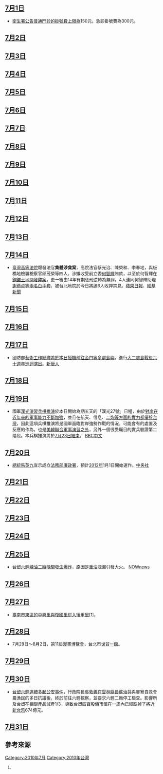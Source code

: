<noinclude></noinclude>

## [7月1日](../Page/7月1日.md "wikilink")

  - [衛生署公告普通門診的掛號費上限為](https://zh.wikipedia.org/wiki/衛生署 "wikilink")150元，急診掛號費為300元。

## [7月2日](../Page/7月2日.md "wikilink")

## [7月3日](../Page/7月3日.md "wikilink")

## [7月4日](../Page/7月4日.md "wikilink")

## [7月5日](https://zh.wikipedia.org/wiki/7月5日 "wikilink")

## [7月6日](https://zh.wikipedia.org/wiki/7月6日 "wikilink")

## [7月7日](https://zh.wikipedia.org/wiki/7月7日 "wikilink")

## [7月8日](https://zh.wikipedia.org/wiki/7月8日 "wikilink")

## [7月9日](https://zh.wikipedia.org/wiki/7月9日 "wikilink")

## [7月10日](https://zh.wikipedia.org/wiki/7月10日 "wikilink")

## [7月11日](https://zh.wikipedia.org/wiki/7月11日 "wikilink")

## [7月12日](https://zh.wikipedia.org/wiki/7月12日 "wikilink")

## [7月13日](https://zh.wikipedia.org/wiki/7月13日 "wikilink")

## [7月14日](https://zh.wikipedia.org/wiki/7月14日 "wikilink")

  - [臺灣高等法院](../Page/臺灣高等法院.md "wikilink")爆發法官**集體涉貪案**，高院法官蔡光治、陳榮和、李春地，與板橋地檢署檢察官邱茂榮等四人，涉嫌收受前立委[何智輝](../Page/何智輝.md "wikilink")賄款，以至於何智輝在[銅鑼土地開發弊案](https://zh.wikipedia.org/wiki/銅鑼鄉_\(臺灣\) "wikilink")，更一審由14年有期徒刑逆轉為無罪。4人連同何智輝助理[謝燕貞等兩名](https://zh.wikipedia.org/wiki/謝燕貞 "wikilink")[白手套](https://zh.wikipedia.org/wiki/白手套 "wikilink")，被台北地院於今日將該6人收押禁見。[蘋果日報](https://web.archive.org/web/20100716202102/http://tw.nextmedia.com/applenews/article/art_id/32659448/IssueID/20100714)、[維基新聞](https://zh.wikipedia.org/wiki/n:台灣四位司法官疑似涉嫌收賄_遭法院收押 "wikilink")

## [7月15日](https://zh.wikipedia.org/wiki/7月15日 "wikilink")

## [7月16日](https://zh.wikipedia.org/wiki/7月16日 "wikilink")

## [7月17日](https://zh.wikipedia.org/wiki/7月17日 "wikilink")

  - 國防部[藝術工作總隊將於本日搭機前往](https://zh.wikipedia.org/wiki/藝術工作總隊 "wikilink")[金門等多處島嶼](https://zh.wikipedia.org/wiki/金門 "wikilink")，進行[大二膽島戰役六十週年巡迴演出](https://zh.wikipedia.org/wiki/大二膽島戰役 "wikilink")。[新唐人](https://archive.is/20130427114102/http://ap.ntdtv.com/b5/video/id/26532)

## [7月18日](https://zh.wikipedia.org/wiki/7月18日 "wikilink")

## [7月19日](https://zh.wikipedia.org/wiki/7月19日 "wikilink")

  - 國軍[漢光演習](../Page/漢光演習.md "wikilink")[兵棋推演](../Page/兵棋推演.md "wikilink")於本日開始為期五天的「漢光27號」日程，由於[對岸在近年來的軍事能力不斷加強](https://zh.wikipedia.org/wiki/中國人民解放軍 "wikilink")，並且在航天、信息、[二炮等方面的實力都優於](https://zh.wikipedia.org/wiki/中國人民解放軍第二炮兵部隊 "wikilink")[台灣](../Page/中華民國國軍.md "wikilink")，因此這項兵棋推演將是國軍面臨對岸強勢作戰的情況，可能會有的處置及反應的作為，也是[美](https://zh.wikipedia.org/wiki/美國 "wikilink")[韓聯合軍事演習之外](https://zh.wikipedia.org/wiki/南韓 "wikilink")，另外一個很受矚目的實兵驗證第二階段。本兵棋推演將於[7月23日結束](https://zh.wikipedia.org/wiki/7月23日 "wikilink")。  [BBC中文](http://www.bbc.co.uk/zhongwen/trad/chinese_news/2011/07/110712_aircraftcarrier_byjameslin.shtml)

## [7月20日](https://zh.wikipedia.org/wiki/7月20日 "wikilink")

  - [總統](../Page/中華民國總統.md "wikilink")[馬英九](../Page/馬英九.md "wikilink")宣示成立[法務部廉政署](https://zh.wikipedia.org/wiki/法務部 "wikilink")，預計[2012年](../Page/2012年.md "wikilink")1月1日開始運作。[中央社](https://web.archive.org/web/20170329100131/http://www.cna.com.tw/SearchNews/doDetail.aspx?id=201007200298&q=%e5%bb%89%e6%94%bf%e7%bd%b2%e8%be%a6%e6%a1%88+%e9%a1%9e%e4%bc%bc%e7%89%b9%e5%81%b5%e6%a8%a1%e5%bc%8f)

## [7月21日](https://zh.wikipedia.org/wiki/7月21日 "wikilink")

## [7月22日](https://zh.wikipedia.org/wiki/7月22日 "wikilink")

## [7月23日](https://zh.wikipedia.org/wiki/7月23日 "wikilink")

## [7月24日](https://zh.wikipedia.org/wiki/7月24日 "wikilink")

## [7月25日](https://zh.wikipedia.org/wiki/7月25日 "wikilink")

  - 台塑[六輕煉油二廠晚間發生爆炸](https://zh.wikipedia.org/wiki/六輕 "wikilink")，原因是[重油](../Page/重油.md "wikilink")洩漏引發大火。 [NOWnews](http://www.nownews.com/2010/07/26/320-2629624.htm#ixzz1U2lR9Q2Q)

## [7月26日](https://zh.wikipedia.org/wiki/7月26日 "wikilink")

## [7月27日](https://zh.wikipedia.org/wiki/7月27日 "wikilink")

  - [臺南市](https://zh.wikipedia.org/wiki/臺南市 "wikilink")[東區的中興里與復國里併入後甲里](https://zh.wikipedia.org/wiki/東區_\(臺南市\) "wikilink")\[1\]。

## [7月28日](https://zh.wikipedia.org/wiki/7月28日 "wikilink")

  - 7月28日～8月2日，第11屆[漫畫博覽會](https://zh.wikipedia.org/wiki/漫畫博覽會 "wikilink")，台北市[世貿一館](../Page/台北世界貿易中心.md "wikilink")。[](http://www.ccpa.org.tw/comic/)

## [7月29日](https://zh.wikipedia.org/wiki/7月29日 "wikilink")

## [7月30日](../Page/7月30日.md "wikilink")

  - [台塑六輕連續多起公安事件](../Page/第六套輕油裂解廠.md "wikilink")，行政院長[吳敦義在雲林縣長](https://zh.wikipedia.org/wiki/吳敦義 "wikilink")[蘇治芬](../Page/蘇治芬.md "wikilink")與麥寮自救會農漁民的多日抗議後，終於前往六輕視察，並要求六輕二廠停工檢查。影響所及台塑在相關產品減產1/3，導致[台塑四寶股價市值在一周內已經跌掉了將近新台幣](../Page/台塑十寶.md "wikilink")674億元。

## [7月31日](../Page/7月31日.md "wikilink")

## 參考來源

<noinclude> </noinclude>

[Category:2010年7月](https://zh.wikipedia.org/wiki/Category:2010年7月 "wikilink") [Category:2010年台灣](https://zh.wikipedia.org/wiki/Category:2010年台灣 "wikilink")

1.